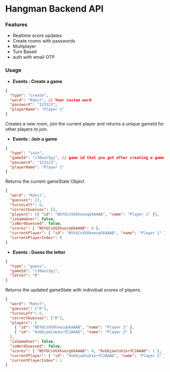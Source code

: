 # Hangman Backend API

### Features

- Realtime score updates
- Create rooms with passwords
- Multiplayer
- Turn Based
- auth with email OTP

### Usage

- **Events : Create a game**

```json
{
  "type": "create",
  "word": "Rohit", // Your custom word
  "password": "123123",
  "playerName": "Player 1"
}
```

Creates a new room, join the current player and returns a unique gameId for other players to join.

- **Events : Join a game**

```json
{
  "type": "join",
  "gameId": "c30aul5pj", // game id that you got after creating a game
  "password": "123123",
  "playerName": "Player 1"
}
```

Returns the current gameState Object

```json
{
  "word": "Rohit",
  "guesses": [],
  "turnsLeft": 6,
  "correctGuesses": [],
  "players": [{ "id": "N5YGCsVGXhxezqGkAAAB", "name": "Player 1" }],
  "isGameOver": false,
  "isWordGuessed": false,
  "scores": { "N5YGCsVGXhxezqGkAAAB": 0 },
  "currentPlayer": { "id": "N5YGCsVGXhxezqGkAAAB", "name": "Player 1" },
  "currentPlayerIndex": 0
}
```

- **Events : Guess the letter**

```json
{
  "type": "guess",
  "gameId": "c30aul5pj",
  "letter": "R"
}
```

Returns the updated gameState with individual scores of players.

```json
{
  "word": "Rohit",
  "guesses": ["R"],
  "turnsLeft": 6,
  "correctGuesses": ["R"],
  "players": [
    { "id": "N5YGCsVGXhxezqGkAAAB", "name": "Player 1" },
    { "id": "9vbbjaeCuk1orYC2AAAD", "name": "Player 2" }
  ],
  "isGameOver": false,
  "isWordGuessed": false,
  "scores": { "N5YGCsVGXhxezqGkAAAB": 0, "9vbbjaeCuk1orYC2AAAD": 1 },
  "currentPlayer": { "id": "9vbbjaeCuk1orYC2AAAD", "name": "Player 2" },
  "currentPlayerIndex": 1
}
```
